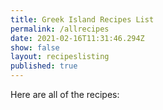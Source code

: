 ```yaml
---
title: Greek Island Recipes List
permalink: /allrecipes
date: 2021-02-16T11:31:46.294Z
show: false
layout: recipeslisting
published: true
---
```

Here are all of the recipes: